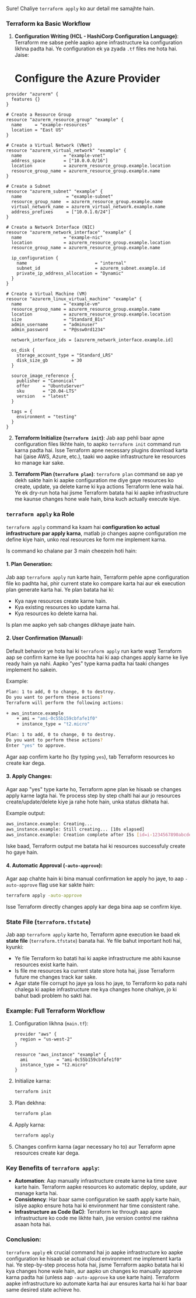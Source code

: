 Sure! Chaliye `terraform apply` ko aur detail me samajhte hain.

### Terraform ka Basic Workflow

1. **Configuration Writing (HCL - HashiCorp Configuration Language)**:
   Terraform me sabse pehle aapko apne infrastructure ka configuration likhna padta hai. Ye configuration ek ya zyada `.tf` files me hota hai. Jaise:
   # Configure the Azure Provider
```
provider "azurerm" {
  features {}
}

# Create a Resource Group
resource "azurerm_resource_group" "example" {
  name     = "example-resources"
  location = "East US"
}

# Create a Virtual Network (VNet)
resource "azurerm_virtual_network" "example" {
  name                = "example-vnet"
  address_space       = ["10.0.0.0/16"]
  location            = azurerm_resource_group.example.location
  resource_group_name = azurerm_resource_group.example.name
}

# Create a Subnet
resource "azurerm_subnet" "example" {
  name                 = "example-subnet"
  resource_group_name  = azurerm_resource_group.example.name
  virtual_network_name = azurerm_virtual_network.example.name
  address_prefixes     = ["10.0.1.0/24"]
}

# Create a Network Interface (NIC)
resource "azurerm_network_interface" "example" {
  name                = "example-nic"
  location            = azurerm_resource_group.example.location
  resource_group_name = azurerm_resource_group.example.name

  ip_configuration {
    name                          = "internal"
    subnet_id                     = azurerm_subnet.example.id
    private_ip_address_allocation = "Dynamic"
  }
}

# Create a Virtual Machine (VM)
resource "azurerm_linux_virtual_machine" "example" {
  name                = "example-vm"
  resource_group_name = azurerm_resource_group.example.name
  location            = azurerm_resource_group.example.location
  size                = "Standard_B1s"
  admin_username      = "adminuser"
  admin_password      = "P@ssw0rd1234"

  network_interface_ids = [azurerm_network_interface.example.id]

  os_disk {
    storage_account_type = "Standard_LRS"
    disk_size_gb         = 30
  }

  source_image_reference {
    publisher = "Canonical"
    offer     = "UbuntuServer"
    sku       = "20.04-LTS"
    version   = "latest"
  }

  tags = {
    environment = "testing"
  }
}

```

2. **Terraform Initialize (`terraform init`)**:
   Jab aap pehli baar apne configuration files likhte hain, to aapko `terraform init` command run karna padta hai. Isse Terraform apne necessary plugins download karta hai (jaise AWS, Azure, etc.), taaki wo aapke infrastructure ke resources ko manage kar sake.

3. **Terraform Plan (`terraform plan`)**:
   `terraform plan` command se aap ye dekh sakte hain ki aapke configuration me diye gaye resources ko create, update, ya delete karne ki kya actions Terraform lene wala hai. Ye ek dry-run hota hai jisme Terraform batata hai ki aapke infrastructure me kaunse changes hone wale hain, bina kuch actually execute kiye.

### `terraform apply` ka Role

`terraform apply` command ka kaam hai **configuration ko actual infrastructure par apply karna**, matlab jo changes aapne configuration me define kiye hain, unko real resources ke form me implement karna.

Is command ko chalane par 3 main cheezein hoti hain:

#### 1. **Plan Generation**:
   Jab aap `terraform apply` run karte hain, Terraform pehle apne configuration file ko padhta hai, phir current state ko compare karta hai aur ek execution plan generate karta hai. Ye plan batata hai ki:
   - Kya naye resources create karne hain.
   - Kya existing resources ko update karna hai.
   - Kya resources ko delete karna hai.

   Is plan me aapko yeh sab changes dikhaye jaate hain.

#### 2. **User Confirmation (Manual)**:
   Default behavior ye hota hai ki `terraform apply` run karte waqt Terraform aap se confirm karne ke liye poochta hai ki aap changes apply karne ke liye ready hain ya nahi. Aapko "yes" type karna padta hai taaki changes implement ho sakein.

   Example:
   ```bash
   Plan: 1 to add, 0 to change, 0 to destroy.
   Do you want to perform these actions?
   Terraform will perform the following actions:
   
   + aws_instance.example
       + ami = "ami-0c55b159cbfafe1f0"
       + instance_type = "t2.micro"
   
   Plan: 1 to add, 0 to change, 0 to destroy.
   Do you want to perform these actions?
   Enter "yes" to approve.
   ```

   Agar aap confirm karte ho (by typing `yes`), tab Terraform resources ko create kar dega.

#### 3. **Apply Changes**:
   Agar aap "yes" type karte ho, Terraform apne plan ke hisaab se changes apply karne lagta hai. Ye process step by step chalti hai aur jo resources create/update/delete kiye ja rahe hote hain, unka status dikhata hai.

   Example output:
   ```bash
   aws_instance.example: Creating...
   aws_instance.example: Still creating... [10s elapsed]
   aws_instance.example: Creation complete after 15s [id=i-1234567890abcdef0]
   ```

   Iske baad, Terraform output me batata hai ki resources successfuly create ho gaye hain.

#### 4. **Automatic Approval (`-auto-approve`)**:
   Agar aap chahte hain ki bina manual confirmation ke apply ho jaye, to aap `-auto-approve` flag use kar sakte hain:
   ```bash
   terraform apply -auto-approve
   ```
   Isse Terraform directly changes apply kar dega bina aap se confirm kiye.

### State File (`terraform.tfstate`)

Jab aap `terraform apply` karte ho, Terraform apne execution ke baad ek **state file** (`terraform.tfstate`) banata hai. Ye file bahut important hoti hai, kyunki:
- Ye file Terraform ko batati hai ki aapke infrastructure me abhi kaunse resources exist karte hain.
- Is file me resources ka current state store hota hai, jisse Terraform future me changes track kar sake.
- Agar state file corrupt ho jaye ya loss ho jaye, to Terraform ko pata nahi chalega ki aapke infrastructure me kya changes hone chahiye, jo ki bahut badi problem ho sakti hai.

### Example: Full Terraform Workflow

1. Configuration likhna (`main.tf`):
   ```hcl
   provider "aws" {
     region = "us-west-2"
   }

   resource "aws_instance" "example" {
     ami           = "ami-0c55b159cbfafe1f0"
     instance_type = "t2.micro"
   }
   ```

2. Initialize karna:
   ```bash
   terraform init
   ```

3. Plan dekhna:
   ```bash
   terraform plan
   ```

4. Apply karna:
   ```bash
   terraform apply
   ```

5. Changes confirm karna (agar necessary ho to) aur Terraform apne resources create kar dega.

### Key Benefits of `terraform apply`:
- **Automation**: Aap manually infrastructure create karne ka time save karte hain. Terraform aapke resources ko automatic deploy, update, aur manage karta hai.
- **Consistency**: Har baar same configuration ke saath apply karte hain, isliye aapko ensure hota hai ki environment har time consistent rahe.
- **Infrastructure as Code (IaC)**: Terraform ke through aap apne infrastructure ko code me likhte hain, jise version control me rakhna asaan hota hai.

### Conclusion:
`terraform apply` ek crucial command hai jo aapke infrastructure ko aapke configuration ke hisaab se actual cloud environment me implement karta hai. Ye step-by-step process hota hai, jisme Terraform aapko batata hai ki kya changes hone wale hain, aur aapko un changes ko manually approve karna padta hai (unless aap `-auto-approve` ka use karte hain). Terraform aapke infrastructure ko automate karta hai aur ensures karta hai ki har baar same desired state achieve ho.
